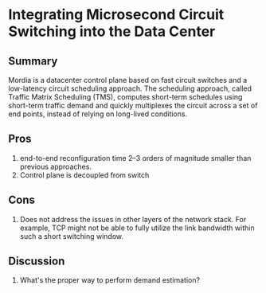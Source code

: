 # Integrating Microsecond Circuit Switching into the Data Center

## Summary
Mordia is a datacenter control plane based on fast circuit switches and a low-latency circuit scheduling approach. The scheduling approach, called Traffic Matrix Scheduling (TMS), computes short-term schedules using short-term traffic demand and quickly multiplexes the circuit across a set of end points, instead of relying on long-lived conditions.  

## Pros
1. end-to-end reconfiguration time 2–3 orders of magnitude smaller than previous approaches.
2. Control plane is decoupled from switch

## Cons
1. Does not address the issues in other layers of the network stack. For example, TCP might not be able to fully utilize the link bandwidth within such a short switching window.

## Discussion
1. What's the proper way to perform demand estimation?